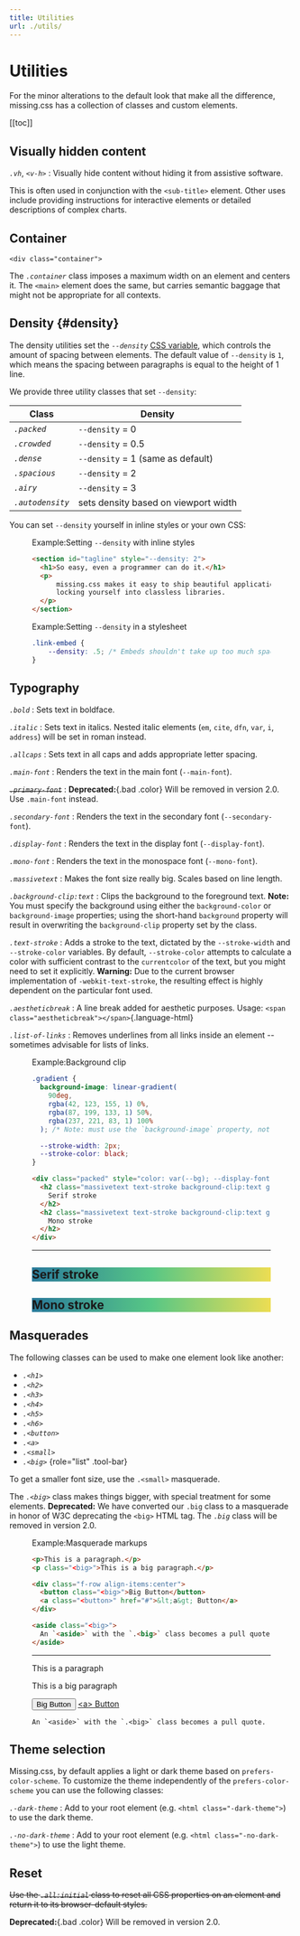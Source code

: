 ```yaml
---
title: Utilities
url: ./utils/
---
```


# Utilities

For the minor alterations to the default look that make all the difference,
missing.css has a collection of classes and custom elements.

[[toc]]

## Visually hidden content

<dfn>`.vh`</dfn>, <dfn>`<v-h>`</dfn>
:   Visually hide content without hiding it from assistive software.

This is often used in conjunction with the `<sub-title>` element.
Other uses include providing instructions for interactive elements or detailed descriptions of complex charts.


## Container

`<div class="container">`

The <dfn>`.container`</dfn> class imposes a maximum width on an element and 
centers it. The `<main>` element does the same, but carries semantic baggage
that might not be appropriate for all contexts.


## Density {#density}

The density utilities set the <dfn>`--density`</dfn> [CSS variable][], which
controls the amount of spacing between elements. The default value of
`--density` is `1`, which means the spacing between paragraphs is
equal to the height of 1 line.

We provide three utility classes that set `--density`:

| Class                     | Density                                    |
|---------------------------|--------------------------------------------|
| <dfn>`.packed`</dfn>      | `--density` = 0                            |
| <dfn>`.crowded`</dfn>     | `--density` = 0.5                          |
| <dfn>`.dense`</dfn>       | `--density` = 1 (same as default)          |
| <dfn>`.spacious`</dfn>    | `--density` = 2                            |
| <dfn>`.airy`</dfn>        | `--density` = 3                            |
| <dfn>`.autodensity`</dfn> | sets density based on viewport width       |

You can set `--density` yourself in inline styles or your own CSS:

<figure>
<figcaption><sub-title class="allcaps">Example<v-h>:</v-h></sub-title>Setting <code>--density</code> with inline styles</figcaption>

  ~~~ html
  <section id="tagline" style="--density: 2">
    <h1>So easy, even a programmer can do it.</h1>
    <p>
        missing.css makes it easy to ship beautiful applications without
        locking yourself into classless libraries.
    </p>
  </section>
  ~~~
</figure>

<figure>
<figcaption><sub-title class="allcaps">Example<v-h>:</v-h></sub-title>Setting <code>--density</code> in a stylesheet</figcaption>

  ~~~ css
  .link-embed {
      --density: .5; /* Embeds shouldn't take up too much space */
  }
  ~~~

</figure>


## Typography

<dfn>`.bold`</dfn>
:   Sets text in boldface.

<dfn>`.italic`</dfn>
:   Sets text in italics. Nested italic elements
    (`em`, `cite`, `dfn`, `var`, `i`, `address`) will be set in roman instead.

<dfn>`.allcaps`</dfn>
:   Sets text in all caps and adds appropriate letter spacing.

<dfn>`.main-font`</dfn>
:   Renders the text in the main font (`--main-font`).

<dfn>~~`.primary-font`~~</dfn>
:   **Deprecated:**{.bad .color} Will be removed in version 2.0. Use `.main-font` instead.

<dfn>`.secondary-font`</dfn>
:   Renders the text in the secondary font (`--secondary-font`).

<dfn>`.display-font`</dfn>
:   Renders the text in the display font (`--display-font`).

<dfn>`.mono-font`</dfn>
:   Renders the text in the monospace font (`--mono-font`).

<dfn>`.massivetext`</dfn>
:   Makes the font size really big. Scales based on line length.

<dfn>`.background-clip:text`</dfn>
:   Clips the background to the foreground text. <strong class="info color">Note:</strong> You must specify the background using either the `background-color` or `background-image` properties; using the short-hand `background` property will result in overwriting the `background-clip` property set by the class.

<dfn>`.text-stroke`</dfn>
:   Adds a stroke to the text, dictated by the `--stroke-width` and `--stroke-color` variables. By default, `--stroke-color` attempts to calculate a color with sufficient contrast to the `currentcolor` of the text, but you might need to set it explicitly. <strong class="warn color">Warning:</strong> Due to the current browser implementation of `-webkit-text-stroke`, the resulting effect is highly dependent on the particular font used.

<dfn>`.aestheticbreak`</dfn>
:   A line break added for aesthetic purposes. Usage: `<span class="aestheticbreak"></span>`{.language-html}

<dfn>`.list-of-links`</dfn>
:   Removes underlines from all links inside an element -- sometimes advisable for lists of links.

<figure>
<figcaption><sub-title class="allcaps">Example<v-h>:</v-h></sub-title>Background clip</figcaption>

  ~~~ css
  .gradient {
    background-image: linear-gradient(
      90deg,
      rgba(42, 123, 155, 1) 0%,
      rgba(87, 199, 133, 1) 50%,
      rgba(237, 221, 83, 1) 100%
    ); /* Note: must use the `background-image` property, not just `background` */

    --stroke-width: 2px;
    --stroke-color: black;
  }
  ~~~
  ~~~ html
  <div class="packed" style="color: var(--bg); --display-font: Georgia">
    <h2 class="massivetext text-stroke background-clip:text gradient display-font">
      Serif stroke
    </h2>
    <h2 class="massivetext text-stroke background-clip:text gradient mono-font">
      Mono stroke
    </h2>
  </div>
  ~~~

  <hr>

  <style>
    .gradient {
      background-image: linear-gradient(
        90deg,
        rgba(42, 123, 155, 1) 0%,
        rgba(87, 199, 133, 1) 50%,
        rgba(237, 221, 83, 1) 100%
      );
      --stroke-width: 2px;
      --stroke-color: black;
    }
  </style>
  <div class="packed" style="color: var(--bg); --display-font: Georgia">
    <h2 class="massivetext text-stroke background-clip:text gradient display-font">
      Serif stroke
    </h2>
    <h2 class="massivetext text-stroke background-clip:text gradient mono-font">
      Mono stroke
    </h2>
  </div>


</figure>


## Masquerades

The following classes can be used to make one element look like another:

 - <dfn>`.<h1>`</dfn>
 - <dfn>`.<h2>`</dfn>
 - <dfn>`.<h3>`</dfn>
 - <dfn>`.<h4>`</dfn>
 - <dfn>`.<h5>`</dfn>
 - <dfn>`.<h6>`</dfn>
 - <dfn>`.<button>`</dfn>
 - <dfn>`.<a>`</dfn>
 - <dfn>`.<small>`</dfn>
 - <dfn>`.<big>`</dfn>
 {role="list" .tool-bar}

To get a smaller font size, use the `.<small>` masquerade.

The <dfn>`.<big>`</dfn> class makes things bigger, with special treatment for some elements.
<strong class="bad color">Deprecated:</strong> We have converted our `.big` class to a masquerade in honor of W3C deprecating the `<big>` HTML tag.
The <dfn>`.big`</dfn> class will be removed in version 2.0.

<figure>
<figcaption><sub-title class="allcaps">Example<v-h>:</v-h></subtitle>Masquerade markups</figcaption>

  ~~~ html
  <p>This is a paragraph.</p>
  <p class="<big>">This is a big paragraph.</p>
 
  <div class="f-row align-items:center">
    <button class="<big>">Big Button</button>
    <a class="<button>" href="#">&lt;a&gt; Button</a>
  </div>
  
  <aside class="<big>">
    An `<aside>` with the `.<big>` class becomes a pull quote.
  </aside>
  ~~~

  <hr>

  <p>This is a paragraph</p>
  <p class="<big>">This is a big paragraph</p>
 
  <div class="f-row align-items:center">
    <button class="<big>">Big Button</button>
    <a class="<button>" href="#">&lt;a&gt; Button</a>
  </div>
  
  <aside class="<big>">

    An `<aside>` with the `.<big>` class becomes a pull quote.

  </aside>

</figure>


## Theme selection

Missing.css, by default applies a light or dark theme based on `prefers-color-scheme`.
To customize the theme independently of the `prefers-color-scheme` you can use
the following classes:

<dfn>`.-dark-theme`</dfn>
:   Add to your root element (e.g. `<html class="-dark-theme">`) to use the dark theme.

<dfn>`.-no-dark-theme`</dfn>
:   Add to your root element (e.g. `<html class="-no-dark-theme">`) to use the light theme.

## Reset

~~Use the <dfn>`.all:initial`</dfn> class to reset all CSS properties on an
element and return it to its browser-default styles.~~

**Deprecated:**{.bad .color} Will be removed in version 2.0.



[CSS variable]: /docs/variables

